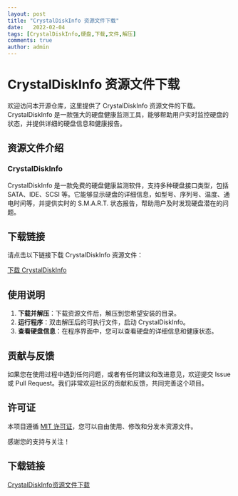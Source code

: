 ```yaml
---
layout: post
title: "CrystalDiskInfo 资源文件下载"
date:   2022-02-04
tags: [CrystalDiskInfo,硬盘,下载,文件,解压]
comments: true
author: admin
---
```

# CrystalDiskInfo 资源文件下载

欢迎访问本开源仓库，这里提供了 CrystalDiskInfo 资源文件的下载。CrystalDiskInfo 是一款强大的硬盘健康监测工具，能够帮助用户实时监控硬盘的状态，并提供详细的硬盘信息和健康报告。

## 资源文件介绍

### CrystalDiskInfo

CrystalDiskInfo 是一款免费的硬盘健康监测软件，支持多种硬盘接口类型，包括 SATA、IDE、SCSI 等。它能够显示硬盘的详细信息，如型号、序列号、温度、通电时间等，并提供实时的 S.M.A.R.T. 状态报告，帮助用户及时发现硬盘潜在的问题。

## 下载链接

请点击以下链接下载 CrystalDiskInfo 资源文件：

[下载 CrystalDiskInfo](链接地址)

## 使用说明

1. **下载并解压**：下载资源文件后，解压到您希望安装的目录。
2. **运行程序**：双击解压后的可执行文件，启动 CrystalDiskInfo。
3. **查看硬盘信息**：在程序界面中，您可以查看硬盘的详细信息和健康状态。

## 贡献与反馈

如果您在使用过程中遇到任何问题，或者有任何建议和改进意见，欢迎提交 Issue 或 Pull Request。我们非常欢迎社区的贡献和反馈，共同完善这个项目。

## 许可证

本项目遵循 [MIT 许可证](LICENSE)，您可以自由使用、修改和分发本资源文件。

感谢您的支持与关注！

## 下载链接

[CrystalDiskInfo资源文件下载](https://pan.quark.cn/s/fe5dba6b3725)